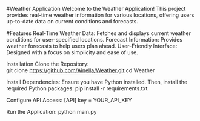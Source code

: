#Weather Application
Welcome to the Weather Application! This project provides real-time weather information for various locations, offering users up-to-date data on current conditions and forecasts.

#Features
Real-Time Weather Data: Fetches and displays current weather conditions for user-specified locations.
Forecast Information: Provides weather forecasts to help users plan ahead.
User-Friendly Interface: Designed with a focus on simplicity and ease of use.

Installation
Clone the Repository:  
git clone https://github.com/Ainella/Weather.git
cd Weather

Install Dependencies: Ensure you have Python installed. Then, install the required Python packages: 
pip install -r requirements.txt

Configure API Access: 
[API]
key = YOUR_API_KEY

Run the Application:
python main.py
